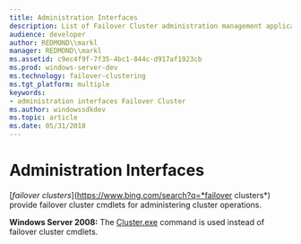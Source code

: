 ```yaml
---
title: Administration Interfaces
description: List of Failover Cluster administration management applications.
audience: developer
author: REDMOND\\markl
manager: REDMOND\\markl
ms.assetid: c9ec4f9f-7f35-4bc1-844c-d917af1923cb
ms.prod: windows-server-dev
ms.technology: failover-clustering
ms.tgt_platform: multiple
keywords:
- administration interfaces Failover Cluster
ms.author: windowssdkdev
ms.topic: article
ms.date: 05/31/2018
---
```


# Administration Interfaces

[*failover clusters*](https://www.bing.com/search?q=*failover clusters*) provide failover cluster cmdlets for administering cluster operations.

**Windows Server 2008:** The [Cluster.exe](cluster-exe.md) command is used instead of failover cluster cmdlets.

 

 




